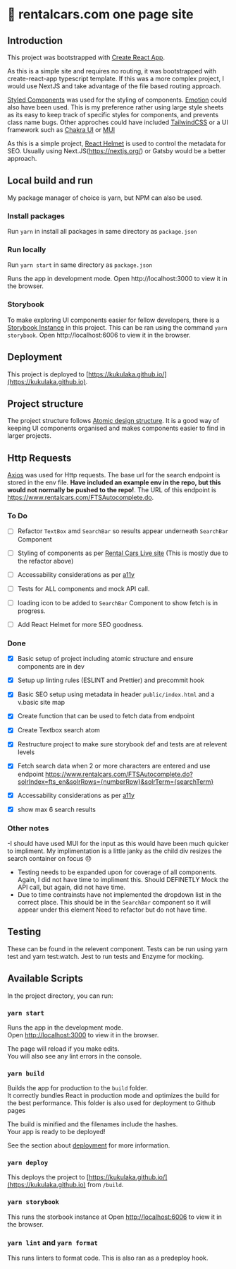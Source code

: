 # :blue_car: rentalcars.com one page site

## Introduction

This project was bootstrapped with [Create React App](https://github.com/facebook/create-react-app).

As this is a simple site and requires no routing, it was bootstrapped with create-react-app typescript template. If this was a more complex project, I would use NextJS and take advantage of the file based routing approach.

 [Styled Components](https://styled-components.com/docs/basics) was used for the styling of components.  [Emotion](https://emotion.sh/docs/introduction) could also have been used. This is my preference rather using large style sheets as its easy to keep track of specific styles for components, and prevents class name bugs. Other approches could have included [TailwindCSS](https://tailwindcss.com/docs/installation) or a UI framework such as [Chakra UI](https://chakra-ui.com/) or [MUI](https://github.com/mui/material-ui)

As this is a simple project,  [React Helmet](https://github.com/nfl/react-helmet) is used to control the metadata for SEO. Usually using Next.JS(https://nextjs.org/) or Gatsby would be a better approach.


## Local build and run

My package manager of choice is yarn, but NPM can also be used.

### Install packages

 Run `yarn` in install all packages in same directory as `package.json`

### Run locally

Run `yarn start` in same directory as `package.json`

Runs the app in development mode.
Open http://localhost:3000 to view it in the browser.

### Storybook 
To make exploring UI components easier for fellow developers, there is a [Storybook Instance](https://storybook.js.org/) in this project. This can be ran using the command `yarn storybook`. Open http://localhost:6006 to view it in the browser. 

## Deployment

This project is deployed to [https://kukulaka.github.io/](https://kukulaka.github.io).


## Project structure

The project structure follows [Atomic design structure](https://andela.com/insights/structuring-your-react-application-atomic-design-principles/). It is a good way of keeping UI components organised and makes components easier to find in larger projects. 

## Http Requests

[Axios](https://www.npmjs.com/package/axios) was used for Http requests. The base url for the search endpoint is stored in the env file. **Have included an example env in the repo, but this would not normally be pushed to the repo!**. The URL of this endpoint is https://www.rentalcars.com/FTSAutocomplete.do.

### To Do

- [ ] Refactor `TextBox` amd `SearchBar` so results appear underneath `SearchBar` Component
- [ ] Styling of components as per [Rental Cars Live site](https://rentalcars.com) (This is mostly due to the refactor above)
- [ ] Accessability considerations as per [a11y](https://reactjs.org/docs/accessibility.html)
- [ ] Tests for ALL components and mock API call. 
- [ ] loading icon to be added to `SearchBar` Component to show fetch is in progress.
- [ ] Add React Helmet for more SEO goodness.


### Done

- [x] Basic setup of project including atomic structure and ensure components are in dev 
- [x] Setup up linting rules (ESLINT and Prettier) and precommit hook
- [x] Basic SEO setup using metadata in header `public/index.html` and a v.basic site map
- [x] Create function that can be used to fetch data from endpoint
- [x] Create Textbox search atom 
- [x] Restructure project to make sure storybook def and tests are at relevent levels
- [x] Fetch search data when 2 or more characters are entered and use endpoint https://www.rentalcars.com/FTSAutocomplete.do?solrIndex=fts_en&solrRows={numberRow}&solrTerm={searchTerm}
- [x] Accessability considerations as per [a11y](https://reactjs.org/docs/accessibility.html)
- [x] show max 6 search results


### Other notes
-I should have used MUI for the input as this would have been much quicker to impliment. My implimentation is a little janky as the child div resizes the search container on focus :disappointed:
- Testing needs to be expanded upon for coverage of all components. Again, I did not have time to impliment this. 
Should DEFINETLY Mock the API call, but again, did not have time. 
- Due to time contrainsts have not implemented the dropdown list in the correct place. This should be in the `SearchBar` component so it will appear under this element
 Need to refactor but do not have time. 


## Testing
These can be found in the relevent component. Tests can be run using yarn test and yarn test:watch. Jest to run tests and Enzyme for mocking. 

## Available Scripts

In the project directory, you can run:

### `yarn start`

Runs the app in the development mode.\
Open [http://localhost:3000](http://localhost:3000) to view it in the browser.

The page will reload if you make edits.\
You will also see any lint errors in the console.

### `yarn build`

Builds the app for production to the `build` folder.\
It correctly bundles React in production mode and optimizes the build for the best performance. This folder is also used for deployment to Github pages

The build is minified and the filenames include the hashes.\
Your app is ready to be deployed!

See the section about [deployment](https://facebook.github.io/create-react-app/docs/deployment) for more information.

### `yarn deploy`

This deploys the project to [https://kukulaka.github.io/](https://kukulaka.github.io) from `/build`.

### `yarn storybook`
This runs the storbook instance at Open [http://localhost:6006](http://localhost:6006) to view it in the browser.

### `yarn lint` and `yarn format`
This runs linters to format code. This is also ran as a predeploy hook.
